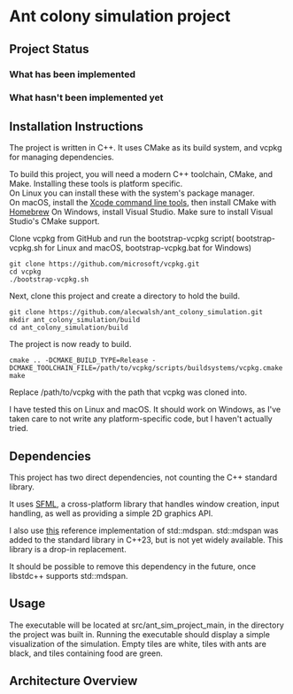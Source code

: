 # Ant colony simulation project

## Project Status

### What has been implemented

### What hasn't been implemented yet

## Installation Instructions

The project is written in C++.  It uses CMake as its build system, and vcpkg for managing dependencies.

To build this project, you will need a modern C++ toolchain, CMake, and Make.  Installing these tools is platform specific.  
On Linux you can install these with the system's package manager.  
On macOS, install the [Xcode command line tools](https://developer.apple.com/xcode/resources/), then install CMake with [Homebrew](https://brew.sh/)
On Windows, install Visual Studio.  Make sure to install Visual Studio's CMake support.

Clone vcpkg from GitHub and run the bootstrap-vcpkg script( bootstrap-vcpkg.sh for Linux and macOS, bootstrap-vcpkg.bat for Windows)

    git clone https://github.com/microsoft/vcpkg.git
    cd vcpkg
    ./bootstrap-vcpkg.sh

Next, clone this project and create a directory to hold the build.

    git clone https://github.com/alecwalsh/ant_colony_simulation.git
    mkdir ant_colony_simulation/build
    cd ant_colony_simulation/build

The project is now ready to build.

    cmake .. -DCMAKE_BUILD_TYPE=Release -DCMAKE_TOOLCHAIN_FILE=/path/to/vcpkg/scripts/buildsystems/vcpkg.cmake
    make

Replace /path/to/vcpkg with the path that vcpkg was cloned into.

I have tested this on Linux and macOS.  It should work on Windows, as I've taken care to not write any platform-specific code, but I haven't actually tried.

## Dependencies

This project has two direct dependencies, not counting the C++ standard library.  

It uses [SFML](https://www.sfml-dev.org/), a cross-platform library that handles window creation, input handling, as well as providing a simple 2D graphics API.  

I also use [this](https://github.com/kokkos/mdspan) reference implementation of std::mdspan.  std::mdspan was added to the standard library in C++23, but is not yet widely available.  This library is a drop-in replacement.  

It should be possible to remove this dependency in the future, once libstdc++ supports std::mdspan.


## Usage

The executable will be located at src/ant_sim_project_main, in the directory the project was built in.
Running the executable should display a simple visualization of the simulation.  Empty tiles are white, tiles with ants are black, and tiles containing food are green. 

## Architecture Overview
